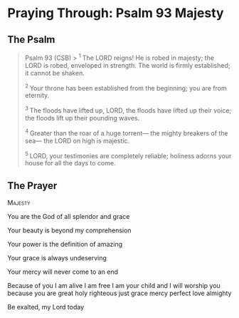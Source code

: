 # Praying Through: Psalm 93 Majesty

## The Psalm

>Psalm 93 (CSB)  >
><sup> 1  </sup>The LORD reigns! He is robed in majesty; the LORD is robed, enveloped in strength. The world is firmly established; it cannot be shaken. 
>
><sup> 2  </sup>Your throne has been established from the beginning; you are from eternity. 
>
><sup> 3  </sup>The floods have lifted up, LORD, the floods have lifted up their voice; the floods lift up their pounding waves. 
>
><sup> 4  </sup>Greater than the roar of a huge torrent— the mighty breakers of the sea— the LORD on high is majestic. 
>
><sup> 5  </sup>LORD, your testimonies are completely reliable; holiness adorns your house for all the days to come.

## The Prayer

<div style="font-variant: small-caps;">
Majesty
</div>


You are the God
  of all splendor and grace

Your beauty is
  beyond my comprehension

Your power is
  the definition of amazing

Your grace is
  always undeserving

Your mercy
  will never come to an end

Because of you
  I am alive
  I am free
  I am your child
  and I will worship you
  because you are great
  holy
  righteous
  just
  grace
  mercy
  perfect
  love
  almighty

Be exalted, my Lord
  today
